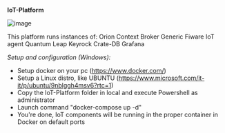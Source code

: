 **IoT-Platform**

![image](https://user-images.githubusercontent.com/8396924/200279488-d9918641-4bfb-4b9b-9b2e-c71ea4a07f5a.png)

This platform runs instances of:
Orion Context Broker
Generic Fiware IoT agent
Quantum Leap
Keyrock
Crate-DB
Grafana

*Setup and configuration (Windows):*

- Setup docker on your pc (https://www.docker.com/)
- Setup a Linux distro, like UBUNTU (https://www.microsoft.com/it-it/p/ubuntu/9nblggh4msv6?rtc=1)
- Copy the IoT-Platform folder in local and execute Powershell as administrator
- Launch command "docker-compose up -d"
- You're done, IoT components will be running in the proper container in Docker on default ports
